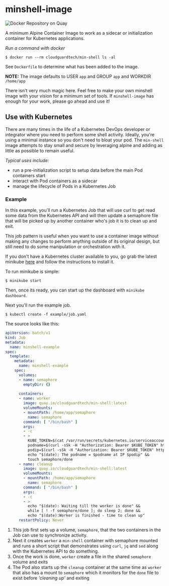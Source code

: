 # minshell-image
![Docker Repository on Quay](https://quay.io/repository/cloudguardtech/min-shell/status "Docker Repository on Quay")

A minimum Alpine Container Image to work as a sidecar or initialization container for Kubernetes applications.

*Run a command with docker*

    $ docker run --rm cloudguardtech/min-shell ls -al

See `Dockerfile` to determine what has been added to the image.

**NOTE:** The image defaults to USER `app` and GROUP `app` and WORKDIR `/home/app`

There isn't very much magic here. Feel free to make your own minshell image with your vision for a minimum set of tools. If
`minshell-image` has enough for your work, please go ahead and use it!

## Use with Kubernetes

There are many times in the life of a Kubernetes DevOps developer or integrator where you need to perform some shell activity.
Ideally, you're using a minimal instance so you don't need to bloat your pod. The `min-shell` image attempts to stay small and
secure by leveraging alpine and adding as little as possible to remain useful.

*Typical uses include:*

* run a pre-initialization script to setup data before the main Pod containers start
* interact with Pod containers as a sidecar
* manage the lifecycle of Pods in a Kubernetes Job

### Example

In this example, you'll run a Kubernetes Job that will use curl to get read some data from the Kubernetes API and will then
update a semaphore file that will be picked up by another container who's job it is to clean up and exit.

This job pattern is useful when you want to use a container image without making any changes to perform anything outside of its
original design, but still need to do some manipulation or orchestration with it.

If you don't have a Kubernetes cluster available to you, go grab the latest minikube [here](https://github.com/kubernetes/minikube/releases)
and follow the instructions to install it.

To run minikube is simple:

    $ minikube start


Then, once its ready, you can start up the dashboard with `minikube dashboard`.

Next you'll run the example job.

    $ kubectl create -f example/job.yaml

The source looks like this:

```yaml
apiVersion: batch/v1
kind: Job
metadata:
  name: minshell-example
spec:
  template:
    metadata:
      name: minshell-example
    spec:
      volumes:
      - name: semaphore
        emptyDir: {}
        
      containers:
      - name: worker
        image: quay.io/cloudguardtech/min-shell:latest
        volumeMounts:
        - mountPath: /home/app/semaphore
          name: semaphore
        command: [ "/bin/bash" ]
        args:
        - -c
        - >
          KUBE_TOKEN=$(cat /var/run/secrets/kubernetes.io/serviceaccount/token) &&
          podname=$(curl -sSk -H "Authorization: Bearer $KUBE_TOKEN" https://kubernetes.default.svc.cluster.local/api/v1/namespaces/default/pods |jq '.items[] .metadata.name' |grep -i minshell-example | sed -e 's/\"//g') &&
          podip=$(curl -sSk -H "Authorization: Bearer $KUBE_TOKEN" https://kubernetes.default.svc.cluster.local/api/v1/namespaces/default/pods/$podname | jq '.status.podIP' | sed -e 's/\"//g') &&
          echo "$(date): The podname = $podname at IP $podip" &&
          touch semaphore/done
      - name: cleanup
        image: quay.io/cloudguardtech/min-shell:latest
        volumeMounts:
        - mountPath: /home/app/semaphore
          name: semaphore
        command: [ "/bin/bash" ]
        args:
        - -c
        - >
          echo "$(date): Waiting till the worker is done" &&
          while [ ! -f semaphore/done ]; do sleep 2; done &&
          echo "$(date):Worker is finished - time to clean up"
      restartPolicy: Never
```

1. This job first sets up a volume, `semaphore`, that the two containers in the Job can use to synchronize activity.
1. Next it creates `worker` a `min-shell` container with semaphore mounted and runs a short script that demonstrates using `curl`, `jq` and `sed` along with the Kubernetes API to do something.
1. Once the work is done, `worker` create a file in the shared `semaphore` volume and exits
1. The Pod also starts up the `cleanup` container at the same time as `worker` that also has a mount to `semaphore` which it monitors for the `done` file to exist before *'cleaning up'* and exiting



